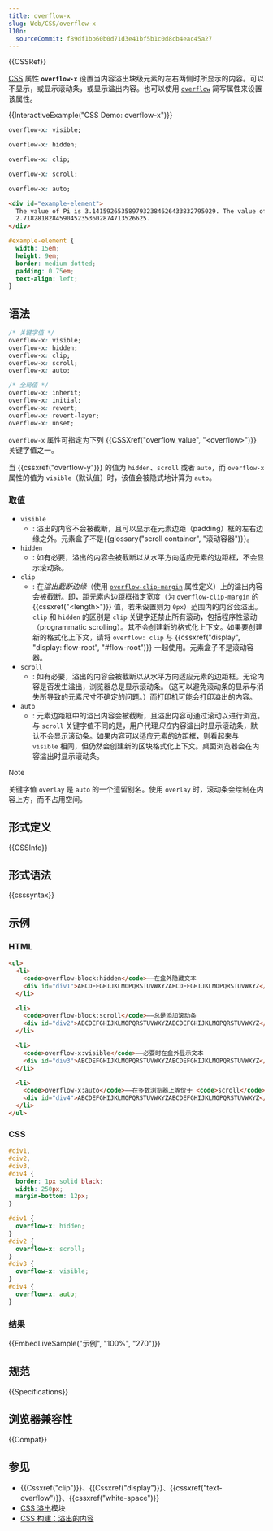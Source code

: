 ```yaml
---
title: overflow-x
slug: Web/CSS/overflow-x
l10n:
  sourceCommit: f89df1bb60b0d71d3e41bf5b1c0d8cb4eac45a27
---
```


{{CSSRef}}

[CSS](/zh-CN/docs/Web/CSS) 属性 **`overflow-x`** 设置当内容溢出块级元素的左右两侧时所显示的内容。可以不显示，或显示滚动条，或显示溢出内容。也可以使用 [`overflow`](/zh-CN/docs/Web/CSS/overflow) 简写属性来设置该属性。

{{InteractiveExample("CSS Demo: overflow-x")}}

```css interactive-example-choice
overflow-x: visible;
```

```css interactive-example-choice
overflow-x: hidden;
```

```css interactive-example-choice
overflow-x: clip;
```

```css interactive-example-choice
overflow-x: scroll;
```

```css interactive-example-choice
overflow-x: auto;
```

```html interactive-example
<div id="example-element">
  The value of Pi is 3.1415926535897932384626433832795029. The value of e is
  2.7182818284590452353602874713526625.
</div>
```

```css interactive-example
#example-element {
  width: 15em;
  height: 9em;
  border: medium dotted;
  padding: 0.75em;
  text-align: left;
}
```

## 语法

```css
/* 关键字值 */
overflow-x: visible;
overflow-x: hidden;
overflow-x: clip;
overflow-x: scroll;
overflow-x: auto;

/* 全局值 */
overflow-x: inherit;
overflow-x: initial;
overflow-x: revert;
overflow-x: revert-layer;
overflow-x: unset;
```

`overflow-x` 属性可指定为下列 {{CSSXref("overflow_value", "&lt;overflow&gt;")}} 关键字值之一。

当 {{cssxref("overflow-y")}} 的值为 `hidden`、`scroll` 或者 `auto`，而 `overflow-x` 属性的值为 `visible`（默认值）时，该值会被隐式地计算为 `auto`。

### 取值

- `visible`
  - : 溢出的内容不会被截断，且可以显示在元素边距（padding）框的左右边缘之外。元素盒子不是{{glossary("scroll container", "滚动容器")}}。
- `hidden`
  - : 如有必要，溢出的内容会被截断以从水平方向适应元素的边距框，不会显示滚动条。
- `clip`
  - : 在*溢出截断边缘*（使用 [`overflow-clip-margin`](/zh-CN/docs/Web/CSS/overflow-clip-margin) 属性定义）上的溢出内容会被截断。即，距元素内边距框指定宽度（为 `overflow-clip-margin` 的 {{cssxref("&lt;length&gt;")}} 值，若未设置则为 `0px`）范围内的内容会溢出。`clip` 和 `hidden` 的区别是 `clip` 关键字还禁止所有滚动，包括程序性滚动（programmatic scrolling）。其不会创建新的格式化上下文。如果要创建新的格式化上下文，请将 `overflow: clip` 与 {{cssxref("display", "display: flow-root", "#flow-root")}} 一起使用。元素盒子不是滚动容器。
- `scroll`
  - : 如有必要，溢出的内容会被截断以从水平方向适应元素的边距框。无论内容是否发生溢出，浏览器总是显示滚动条。（这可以避免滚动条的显示与消失所导致的元素尺寸不确定的问题。）而打印机可能会打印溢出的内容。
- `auto`
  - : 元素边距框中的溢出内容会被截断，且溢出内容可通过滚动以进行浏览。与 `scroll` 关键字值不同的是，用户代理*只在*内容溢出时显示滚动条，默认不会显示滚动条。如果内容可以适应元素的边距框，则看起来与 `visible` 相同，但仍然会创建新的区块格式化上下文。桌面浏览器会在内容溢出时显示滚动条。

> [!NOTE]
> 关键字值 `overlay` 是 `auto` 的一个遗留别名。使用 `overlay` 时，滚动条会绘制在内容上方，而不占用空间。

## 形式定义

{{CSSInfo}}

## 形式语法

{{csssyntax}}

## 示例

### HTML

```html
<ul>
  <li>
    <code>overflow-block:hidden</code>——在盒外隐藏文本
    <div id="div1">ABCDEFGHIJKLMOPQRSTUVWXYZABCDEFGHIJKLMOPQRSTUVWXYZ</div>
  </li>

  <li>
    <code>overflow-block:scroll</code>——总是添加滚动条
    <div id="div2">ABCDEFGHIJKLMOPQRSTUVWXYZABCDEFGHIJKLMOPQRSTUVWXYZ</div>
  </li>

  <li>
    <code>overflow-x:visible</code>——必要时在盒外显示文本
    <div id="div3">ABCDEFGHIJKLMOPQRSTUVWXYZABCDEFGHIJKLMOPQRSTUVWXYZ</div>
  </li>

  <li>
    <code>overflow-x:auto</code>——在多数浏览器上等价于 <code>scroll</code>
    <div id="div4">ABCDEFGHIJKLMOPQRSTUVWXYZABCDEFGHIJKLMOPQRSTUVWXYZ</div>
  </li>
</ul>
```

### CSS

```css
#div1,
#div2,
#div3,
#div4 {
  border: 1px solid black;
  width: 250px;
  margin-bottom: 12px;
}

#div1 {
  overflow-x: hidden;
}
#div2 {
  overflow-x: scroll;
}
#div3 {
  overflow-x: visible;
}
#div4 {
  overflow-x: auto;
}
```

### 结果

{{EmbedLiveSample("示例", "100%", "270")}}

## 规范

{{Specifications}}

## 浏览器兼容性

{{Compat}}

## 参见

- {{Cssxref("clip")}}、{{Cssxref("display")}}、{{cssxref("text-overflow")}}、{{cssxref("white-space")}}
- [CSS 溢出](/zh-CN/docs/Web/CSS/CSS_overflow)模块
- [CSS 构建：溢出的内容](/zh-CN/docs/Learn_web_development/Core/Styling_basics/Overflow)
